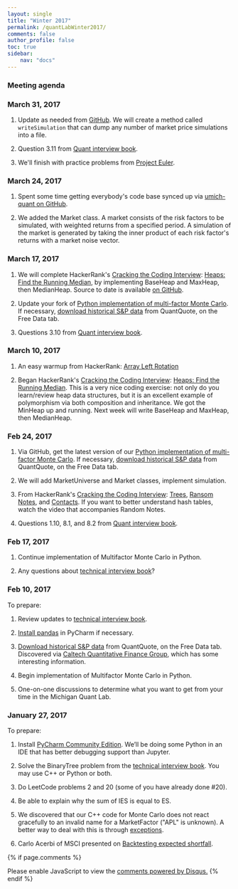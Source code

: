 ```yaml
---
layout: single
title: "Winter 2017"
permalink: /quantLabWinter2017/
comments: false
author_profile: false
toc: true
sidebar:
    nav: "docs"
---
```

### Meeting agenda

### March 31, 2017

1. Update as needed from [GitHub](../github). We will create a method called `writeSimulation` that can dump any number of market price simulations into a file.

2. Question 3.11 from [Quant interview book](../files/quantTechnicalQuestions/quantTechnicalQuestions.pdf).

3. We'll finish with practice problems from [Project Euler](https://projecteuler.net/sign_in).


### March 24, 2017

1. Spent some time getting everybody's code base synced up via [umich-quant on GitHub](https://github.com/pbenson/umich-quant).

2. We added the Market class. A market consists of the risk factors to be simulated, with weighted returns from a specified period. A simulation of the market is generated by taking the inner product of each risk factor's returns with a market noise vector.


### March 17, 2017

1. We will complete HackerRank's [Cracking the Coding Interview](https://www.hackerrank.com/domains/tutorials/cracking-the-coding-interview): [Heaps: Find the Running Median](https://www.hackerrank.com/challenges/ctci-find-the-running-median), by implementing BaseHeap and MaxHeap, then MedianHeap. Source to date is available [on GitHub](https://github.com/pbenson/umich-quant/tree/master/python/HackerRank/Running%20Median%20Heap).

2. Update your fork of [Python implementation of multi-factor Monte Carlo](https://github.com/pbenson/umich-quant/tree/master/python/MFMC). If necessary, [download historical S&P data](https://quantquote.com/historical-stock-data) from QuantQuote, on the Free Data tab.

3. Questions 3.10 from [Quant interview book](../files/quantTechnicalQuestions/quantTechnicalQuestions.pdf).


### March 10, 2017

1. An easy warmup from HackerRank: [Array Left Rotation](https://www.hackerrank.com/challenges/array-left-rotation)

2. Began HackerRank's [Cracking the Coding Interview](https://www.hackerrank.com/domains/tutorials/cracking-the-coding-interview): [Heaps: Find the Running Median](https://www.hackerrank.com/challenges/ctci-find-the-running-median). This is a very nice coding exercise: not only do you learn/review heap data structures, but it is an excellent example of polymorphism via both composition and inheritance. We got the MinHeap up and running. Next week will write BaseHeap and MaxHeap, then MedianHeap.


### Feb 24, 2017

1. Via GitHub, get the latest version of our [Python implementation of multi-factor Monte Carlo](https://github.com/pbenson/umich-quant/tree/master/python/MFMC). If necessary, [download historical S&P data](https://quantquote.com/historical-stock-data) from QuantQuote, on the Free Data tab.

2. We will add MarketUniverse and Market classes, implement simulation.

3. From HackerRank's [Cracking the Coding Interview](https://www.hackerrank.com/domains/tutorials/cracking-the-coding-interview): [Trees](https://www.hackerrank.com/challenges/ctci-is-binary-search-tree), [Ransom Notes](https://www.hackerrank.com/challenges/ctci-ransom-note), and [Contacts](https://www.hackerrank.com/challenges/ctci-contacts). If you want to better understand hash tables, watch the video that accompanies Random Notes.

4. Questions 1.10, 8.1, and 8.2 from [Quant interview book](../files/quantTechnicalQuestions/quantTechnicalQuestions.pdf).


### Feb 17, 2017

1. Continue implementation of Multifactor Monte Carlo in Python.

2. Any questions about [technical interview book](../files/quantTechnicalQuestions/quantTechnicalQuestions.pdf)?


### Feb 10, 2017
To prepare:

1. Review updates to [technical interview book](../files/quantTechnicalQuestions/quantTechnicalQuestions.pdf).

2. [Install pandas](https://www.jetbrains.com/help/pycharm/2016.3/installing-uninstalling-and-upgrading-packages.html) in PyCharm if necessary.

3. [Download historical S&P data](https://quantquote.com/historical-stock-data) from QuantQuote, on the Free Data tab. Discovered via [Caltech Quantitative Finance Group](http://quant.caltech.edu/historical-stock-data.html), which has some interesting information.

4. Begin implementation of Multifactor Monte Carlo in Python.

5. One-on-one discussions to determine what you want to get from your time in the Michigan Quant Lab.
    
### January 27, 2017
To prepare:
    
1. Install [PyCharm Community Edition](https://www.jetbrains.com/pycharm/download/). We’ll be doing some Python in an IDE that has better debugging support than Jupyter.

2. Solve the BinaryTree problem from the [technical interview book](../files/quantTechnicalQuestions/quantTechnicalQuestions.pdf). You may use C++ or Python or both.

3. Do LeetCode problems 2 and 20 (some of you have already done #20).

4. Be able to explain why the sum of IES is equal to ES.

5. We discovered that our C++ code for Monte Carlo does not react gracefully to an invalid name for a MarketFactor ("APL" is unknown). A better way to deal with this is through [exceptions](http://stackoverflow.com/questions/8480640/how-to-throw-a-c-exception).

6. Carlo Acerbi of MSCI presented on [Backtesting expected shortfall](../files/Readings/GeneralPropertiesOfBacktestableStatistics.pdf).

{% if page.comments %}
<div id="disqus_thread"></div>
<script>

/**
*  RECOMMENDED CONFIGURATION VARIABLES: EDIT AND UNCOMMENT THE SECTION BELOW TO INSERT DYNAMIC VALUES FROM YOUR PLATFORM OR CMS.
*  LEARN WHY DEFINING THESE VARIABLES IS IMPORTANT: https://disqus.com/admin/universalcode/#configuration-variables*/
/*
var disqus_config = function () {
this.page.url = PAGE_URL;  // Replace PAGE_URL with your page's canonical URL variable
this.page.identifier = PAGE_IDENTIFIER; // Replace PAGE_IDENTIFIER with your page's unique identifier variable
};
*/
(function() { // DON'T EDIT BELOW THIS LINE
var d = document, s = d.createElement('script');
s.src = 'https://israeldi.disqus.com/embed.js';
s.setAttribute('data-timestamp', +new Date());
(d.head || d.body).appendChild(s);
})();
</script>
<noscript>Please enable JavaScript to view the <a href="https://disqus.com/?ref_noscript">comments powered by Disqus.</a></noscript>
{% endif %}
